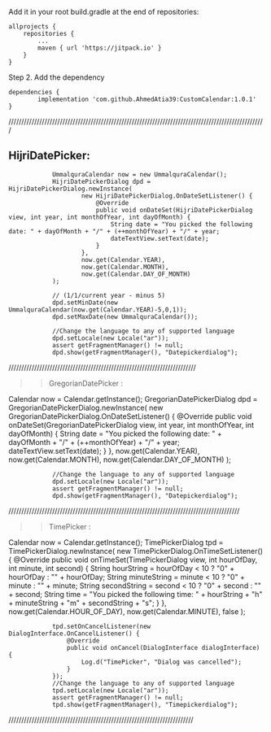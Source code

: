 Add it in your root build.gradle at the end of repositories:

	allprojects {
		repositories {
			...
			maven { url 'https://jitpack.io' }
		}
	}
Step 2. Add the dependency

	dependencies {
	        implementation 'com.github.AhmedAtia39:CustomCalendar:1.0.1'
	}
////////////////////////////////////////////////////////////////////////////////////////////////////

HijriDatePicker:
-----------------

                UmmalquraCalendar now = new UmmalquraCalendar();
                HijriDatePickerDialog dpd = HijriDatePickerDialog.newInstance(
                        new HijriDatePickerDialog.OnDateSetListener() {
                            @Override
                            public void onDateSet(HijriDatePickerDialog view, int year, int monthOfYear, int dayOfMonth) {
                                String date = "You picked the following date: " + dayOfMonth + "/" + (++monthOfYear) + "/" + year;
                                dateTextView.setText(date);
                            }
                        },
                        now.get(Calendar.YEAR),
                        now.get(Calendar.MONTH),
                        now.get(Calendar.DAY_OF_MONTH)
                );

                // (1/1/current year - minus 5)
                dpd.setMinDate(new UmmalquraCalendar(now.get(Calendar.YEAR)-5,0,1));
                dpd.setMaxDate(new UmmalquraCalendar());

                //Change the language to any of supported language
                dpd.setLocale(new Locale("ar"));
                assert getFragmentManager() != null;
                dpd.show(getFragmentManager(), "Datepickerdialog");
		
/////////////////////////////////////////////////////////////////////////



>> GregorianDatePicker :

 Calendar now = Calendar.getInstance();
                GregorianDatePickerDialog dpd = GregorianDatePickerDialog.newInstance(
                        new GregorianDatePickerDialog.OnDateSetListener() {
                            @Override
                            public void onDateSet(GregorianDatePickerDialog view, int year, int monthOfYear, int dayOfMonth) {
                                String date = "You picked the following date: " + dayOfMonth + "/" + (++monthOfYear) + "/" + year;
                                dateTextView.setText(date);
                            }
                        },
                        now.get(Calendar.YEAR),
                        now.get(Calendar.MONTH),
                        now.get(Calendar.DAY_OF_MONTH)
                );

                //Change the language to any of supported language
                dpd.setLocale(new Locale("ar"));
                assert getFragmentManager() != null;
                dpd.show(getFragmentManager(), "Datepickerdialog");
                
//////////////////////////////////////////////////////////////////////////////////////////

>> TimePicker : 

 Calendar now = Calendar.getInstance();
                TimePickerDialog tpd = TimePickerDialog.newInstance(
                        new TimePickerDialog.OnTimeSetListener() {
                            @Override
                            public void onTimeSet(TimePickerDialog view, int hourOfDay, int minute, int second) {
                                String hourString = hourOfDay < 10 ? "0" + hourOfDay : "" + hourOfDay;
                                String minuteString = minute < 10 ? "0" + minute : "" + minute;
                                String secondString = second < 10 ? "0" + second : "" + second;
                                String time = "You picked the following time: " + hourString + "h" + minuteString + "m" + secondString + "s";
                            }
                        },
                        now.get(Calendar.HOUR_OF_DAY),
                        now.get(Calendar.MINUTE),
                        false
                );

                tpd.setOnCancelListener(new DialogInterface.OnCancelListener() {
                    @Override
                    public void onCancel(DialogInterface dialogInterface) {
                        Log.d("TimePicker", "Dialog was cancelled");
                    }
                });
                //Change the language to any of supported language
                tpd.setLocale(new Locale("ar"));
                assert getFragmentManager() != null;
                tpd.show(getFragmentManager(), "Timepickerdialog");
                
 ////////////////////////////////////////////////////////////////////////
 
 
                
